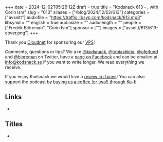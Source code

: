 +++
date = 2024-12-02T05:26:12Z
draft = true
title = "Kodsnack 613 - , with Corin Ism"
slug = "613"
aliases = ["/blog/2024/12/02/613"]
categories = ["avsnitt"]
audiofile = "https://traffic.libsyn.com/kodsnack/613.mp3"
libsynid = ""
english = true
audiosize = ""
audiolength = ""
people = ["Fredrik Björeman", "Corin Ism"]
sponsor = [""]
images = ["avsnitt/613/613-cover.png"]
+++



Thank you [Cloudnet](http://www.cloudnet.se) for sponsoring our [VPS](http://en.wikipedia.org/wiki/Virtual_private_server)!

Comments, questions or tips? We a	re [@kodsnack](https://www.twitter.com/kodsnack), [@tobiashieta](https://www.twitter.com/tobiashieta), [@oferlund](https://twitter.com/oferlund) and [@bjoreman](https://www.twitter.com/bjoreman) on Twitter, have a [page on Facebook](https://www.facebook.com/kodsnack) and can be emailed at [info@kodsnack.se](mailto:info@kodsnack.se) if you want to write longer. We read everything we receive.

If you enjoy Kodsnack we would love a [review in iTunes](http://itunes.apple.com/se/podcast/kodsnack/id561631498?l=en)! You can also support the podcast by <a href="https://ko-fi.com/kodsnack" rel="payment">buying us a coffee (or two!) through Ko-fi</a>.

## Links ##
* 

## Titles ##
* 